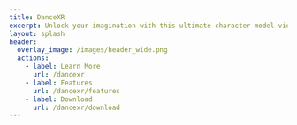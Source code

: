 ```yaml
---
title: DanceXR
excerpt: Unlock your imagination with this ultimate character model viewer and motion player. Now with VR compatibility and available on PC, Mac, and Android. Unleash your creativity and bring your characters to life like never before!
layout: splash
header:
  overlay_image: /images/header_wide.png
  actions: 
    - label: Learn More
      url: /dancexr
    - label: Features
      url: /dancexr/features
    - label: Download
      url: /dancexr/download
---
```

